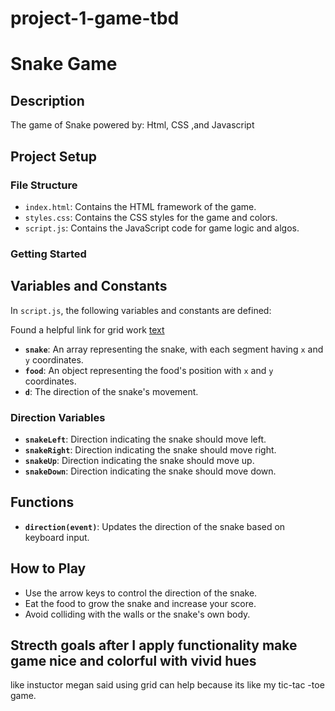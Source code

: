 
# project-1-game-tbd

# Snake Game

## Description

The game of Snake powered by: Html, CSS ,and Javascript

## Project Setup

### File Structure

- `index.html`: Contains the HTML framework of the game.
- `styles.css`: Contains the CSS styles for the game and colors.
- `script.js`: Contains the JavaScript code for game logic and algos.

### Getting Started



## Variables and Constants

In `script.js`, the following variables and constants are defined:

Found a helpful link for grid work [text](https://pinnguaq.com/learn/x-y-hide-and-seek-game/)
- **`snake`**: An array representing the snake, with each segment having `x` and `y` coordinates.  
- **`food`**: An object representing the food's position with `x` and `y` coordinates.
- **`d`**: The direction of the snake's movement.

### Direction Variables

- **`snakeLeft`**: Direction indicating the snake should move left.
- **`snakeRight`**: Direction indicating the snake should move right.
- **`snakeUp`**: Direction indicating the snake should move up.
- **`snakeDown`**: Direction indicating the snake should move down.

## Functions

- **`direction(event)`**: Updates the direction of the snake based on keyboard input.


## How to Play

- Use the arrow keys to control the direction of the snake.
- Eat the food to grow the snake and increase your score.
- Avoid colliding with the walls or the snake's own body.

## Strecth goals after I apply functionality make game nice and colorful with vivid hues
like instuctor megan said using grid can  help because its like my tic-tac -toe game.


